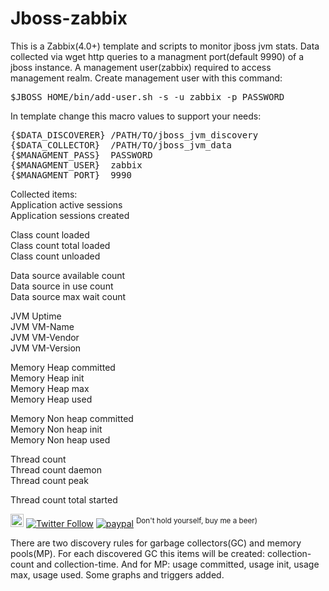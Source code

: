 # Jboss-zabbix

This is a Zabbix(4.0+) template and scripts to monitor jboss jvm stats.
Data collected via wget http queries to a managment port(default 9990) of a jboss instance.
A management user(zabbix) required to access management realm. Create management user with this command:
<pre>$JBOSS_HOME/bin/add-user.sh -s -u zabbix -p PASSWORD</pre>

In template change this macro values to support your needs:</br>
<pre>
{$DATA_DISCOVERER} /PATH/TO/jboss_jvm_discovery
{$DATA_COLLECTOR}  /PATH/TO/jboss_jvm_data
{$MANAGMENT_PASS}  PASSWORD
{$MANAGMENT_USER}  zabbix
{$MANAGMENT_PORT}  9990
</pre>

Collected items:</br>
Application active sessions</br>
Application sessions created</br>

Class count loaded</br>
Class count total loaded</br>
Class count unloaded</br>

Data source available count</br>
Data source in use count</br>
Data source max wait count</br>

JVM Uptime</br>
JVM VM-Name</br>
JVM VM-Vendor</br>
JVM VM-Version</br>

Memory Heap committed</br>
Memory Heap init</br>
Memory Heap max</br>
Memory Heap used</br>

Memory Non heap committed</br>
Memory Non heap init</br>
Memory Non heap used</br>

Thread count</br>
Thread count daemon</br>
Thread count peak</br>

Thread count total started</br>

<a href="https://t.me/sshtobash"><img src="https://telegram.org/img/website_icon.svg" width="21"></a>
[![Twitter Follow](https://img.shields.io/twitter/follow/Vaniacer?style=social)](https://twitter.com/Vaniacer)
[![paypal](https://img.shields.io/badge/Donate-PayPal-green.svg)](https://paypal.me/sshto?locale.x=en_US) <sup>Don't hold yourself, buy me a beer)</sup>

There are two discovery rules for garbage collectors(GC) and memory pools(MP).
For each discovered GC this items will be created: collection-count and collection-time.
And for MP: usage committed, usage init, usage max, usage used.
Some graphs and triggers added.
